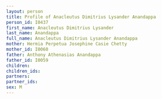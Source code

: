 ```yaml
---
layout: person
title: Profile of Anacleutus Dimitrius Lysander Anandappa
person_id: I0437
first_name: Anacleutus Dimitrius Lysander
last_name: Anandappa
full_name: Anacleutus Dimitrius Lysander Anandappa
mother: Hermia Perpetua Josephine Casie Chetty
mother_id: I0060
father: Anthony Athenasias Anandappa
father_id: I0059
children:
children_ids:
partners:
partner_ids:
sex: M
---
```


